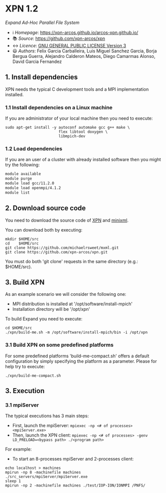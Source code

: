 # XPN 1.2
*Expand Ad-Hoc Parallel File System*

 * ℹ️ *Homepage*: https://xpn-arcos.github.io/arcos-xpn.github.io/ 
 * 📚 *Source*:    https://github.com/xpn-arcos/xpn
 * ↔️ *Licence*:  [GNU GENERAL PUBLIC LICENSE Version 3](https://github.com/dcamarmas/xpn/blob/master/COPYING)</br>
 * 😃 *Authors*:  Felix Garcia Carballeira, Luis Miguel Sanchez Garcia, Borja Bergua Guerra, Alejandro Calderon Mateos, Diego Camarmas Alonso, David Garcia Fernandez



## 1. Install dependencies

XPN needs the typical C development tools and a MPI implementation installed.

### 1.1 Install dependencies on a Linux machine
If you are administrator of your local machine then you need to execute:
```
sudo apt-get install -y autoconf automake gcc g++ make \
                        flex libtool doxygen \
                        libmpich-dev
```

### 1.2 Load dependencies
If you are an user of a cluster with already installed software then you might try the following:
```bash
module available
module purge
module load gcc/11.2.0
module load openmpi/4.1.2
module list
```


## 2. Download source code

You need to download the source code of [XPN](https://xpn-arcos.github.io/arcos-xpn.github.io/) and [minixml](http://www.minixml.org).

You can download both by executing:
```
mkdir $HOME/src
cd    $HOME/src
git clone https://github.com/michaelrsweet/mxml.git
git clone https://github.com/xpn-arcos/xpn.git
```

You must do both 'git clone' requests in the same directory (e.g.: $HOME/src).


## 3. Build XPN 

As an example scenario we will consider the following one:
* MPI distribution is installed at '/opt/software/install-mpich'
* Installation directory will be '/opt/xpn'

To build Expand you need to execute:
```
cd $HOME/src
./xpn/build-me.sh -m /opt/software/install-mpich/bin -i /opt/xpn
```

### 3.1 Build XPN on some predefined platforms
For some predefined platforms 'build-me-compact.sh' offers a default configuration by simply specifying the platform as a parameter.
Please for help try to execute:
```
./xpn/build-me-compact.sh
```


## 3. Execution

### 3.1 mpiServer ###
  The typical executions has 3 main steps:
  - First, launch the mpiServer:   `mpiexec -np <# of processes> <mpiServer.exe>`
  - Then,  launch the XPN client:  `mpiexec -np <# of processes> -genv LD_PRELOAD=<bypass path> ./<program path>`

For example:
   * To start an 8-processes mpiServer and 2-processes client:
```
echo localhost > machines
mpirun -np 8 -machinefile machines ./src_servers/mpiServer/mpiServer.exe
sleep 1
mpirun -np 2 -machinefile machines ./test/IOP-ION/IONMPI /PNFS/
```

